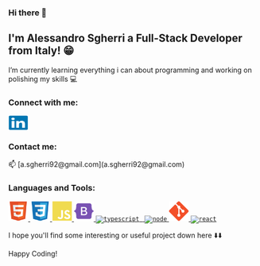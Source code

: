 ### Hi there 👋
## I'm Alessandro Sgherri a Full-Stack Developer from Italy! :grin:	

I’m currently learning everything i can about programming and working on polishing my skills :computer:

<p align="left">
<h3 align="left">Connect with me:</h3>
<a href="https://www.linkedin.com/in/alessandro-sgherri-a7523b22b/" target="blank"><img align="center" src="https://raw.githubusercontent.com/devicons/devicon/master/icons/linkedin/linkedin-original.svg" alt="devesh-kumar-singh-b43580136" height="30" width="40" /> </a>
</p>

<h3 align="left">Contact me:</h3>
📫 [a.sgherri92@gmail.com](a.sgherri92@gmail.com)

<h3 align="left">Languages and Tools:</h3>
<p align="left">  
    <a href="https://www.w3.org/html/" target="_blank"> 
        <code><img src="https://raw.githubusercontent.com/devicons/devicon/master/icons/html5/html5-original.svg" alt="html5" width="40" height="40"/></code> 
    </a>  
    <a href="https://www.w3schools.com/css/" target="_blank"> 
        <code><img src="https://raw.githubusercontent.com/devicons/devicon/master/icons/css3/css3-original.svg" alt="css3" width="40" height="40"/></code>  
    </a> 
    <a href="https://developer.mozilla.org/en-US/docs/Web/JavaScript" target="_blank"> 
        <code><img src="https://raw.githubusercontent.com/devicons/devicon/master/icons/javascript/javascript-plain.svg" alt="javascript" width="40" height="40"/></code>  
    </a>
    <a href="https://getbootstrap.com" target="_blank"> 
        <code><img src="https://raw.githubusercontent.com/devicons/devicon/master/icons/bootstrap/bootstrap-plain.svg" alt="bootstrap" width="40" height="40"/></code> 
    </a> 
    <a href="https://www.typescriptlang.org/" target="_blank"> 
        <code><img src="https://img.icons8.com/color/344/typescript.png" alt="typescript" width="40" height="40"/> </code> 
    </a> 
    <a href="https://nodejs.org/it/" target="_blank"> 
        <code><img src="https://img.icons8.com/color/344/nodejs.png" alt="node" width="40" height="40"/></code>  
    </a>
    <a href="https://git-scm.com/" target="_blank"> 
        <code><img src="https://raw.githubusercontent.com/devicons/devicon/master/icons/git/git-original.svg" alt="git" width="40" height="40"/></code>  
    </a> 
    <a href="https://it.reactjs.org/" target="_blank"> 
        <code><img src="https://img.icons8.com/plasticine/344/react.png" alt="react" width="40" height="40"/></code>  
    </a> 
</p>

I hope you'll find some interesting or useful project down here :arrow_down::arrow_down:

Happy Coding!
